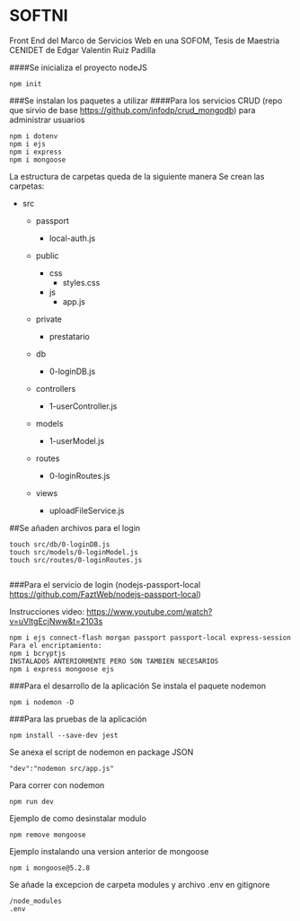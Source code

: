 # SOFTNI

 Front End del Marco de Servicios Web en una SOFOM, Tesis de Maestria CENIDET de Edgar Valentin Ruiz Padilla

####Se inicializa el proyecto nodeJS

```
npm init
```

###Se instalan los paquetes a utilizar
####Para los servicios CRUD (repo que sirvio de base https://github.com/infodp/crud_mongodb) para administrar usuarios

```
npm i dotenv
npm i ejs
npm i express
npm i mongoose
```

La estructura de carpetas queda de la siguiente manera
Se crean las carpetas:

- src
  - passport

    - local-auth.js
  - public

    - css
      - styles.css
    - js
      - app.js
  - private

    - prestatario
  - db

    - 0-loginDB.js
  - controllers

    - 1-userController.js
  - models

    - 1-userModel.js
  - routes

    - 0-loginRoutes.js
  - views

    - uploadFileService.js

##Se añaden archivos para el login

```
touch src/db/0-loginDB.js
touch src/models/0-loginModel.js
touch src/routes/0-loginRoutes.js


```

###Para el servicio de login (nodejs-passport-local https://github.com/FaztWeb/nodejs-passport-local)

Instrucciones video: https://www.youtube.com/watch?v=uVltgEcjNww&t=2103s

```
npm i ejs connect-flash morgan passport passport-local express-session
Para el encriptamiento:
npm i bcryptjs
INSTALADOS ANTERIORMENTE PERO SON TAMBIEN NECESARIOS
npm i express mongoose ejs
```

###Para el desarrollo de la aplicación
Se instala el paquete nodemon

```
npm i nodemon -D
```

###Para las pruebas de la aplicación

```
npm install --save-dev jest
```

Se anexa el script de nodemon en package JSON

```
"dev":"nodemon src/app.js"
```

Para correr con nodemon

```
npm run dev
```

Ejemplo de como desinstalar modulo

```
npm remove mongoose
```

Ejemplo instalando una version anterior de mongoose

```
npm i mongoose@5.2.8
```

Se añade la excepcion de carpeta modules y archivo .env en gitignore

```
/node_modules
.env
```
